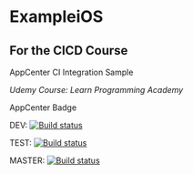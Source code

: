 # ExampleiOS

## For the CICD Course

AppCenter CI Integration Sample

*Udemy Course: Learn Programming Academy*

AppCenter Badge

DEV: [![Build status](https://build.appcenter.ms/v0.1/apps/736a2f3d-79cb-4773-b118-d78cfb97b1ba/branches/dev/badge)](https://appcenter.ms)


TEST: [![Build status](https://build.appcenter.ms/v0.1/apps/736a2f3d-79cb-4773-b118-d78cfb97b1ba/branches/test/badge)](https://appcenter.ms)

MASTER: [![Build status](https://build.appcenter.ms/v0.1/apps/736a2f3d-79cb-4773-b118-d78cfb97b1ba/branches/master/badge)](https://appcenter.ms)
